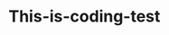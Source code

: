# This-is-coding-test
   
  
   

  
    
    
    
     
      
    
      
    
      
     
     
     
  
   
